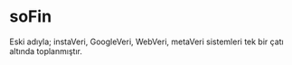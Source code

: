 # soFin
Eski adıyla; instaVeri, GoogleVeri, WebVeri, metaVeri sistemleri tek bir çatı altında toplanmıştır.
